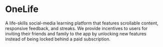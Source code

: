 # OneLife

A life-skills social-media learning platform that features scrollable content, responsive feedback, and streaks. We provide incentives to users for inviting their friends and family to the app by unlocking new features instead of being locked behind a paid subscription.
